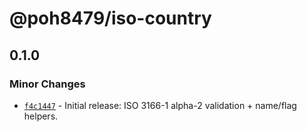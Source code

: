 # @poh8479/iso-country

## 0.1.0

### Minor Changes

- [`f4c1447`](https://github.com/POH8479/toolbox/commit/f4c1447696a8ef56111603f3d346b786c49c4468) - Initial release: ISO 3166-1 alpha-2 validation + name/flag helpers.
